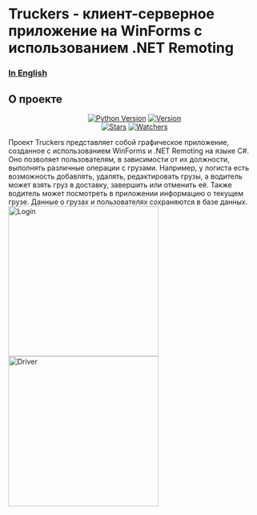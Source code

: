 # Truckers - клиент-серверное приложение на WinForms с использованием .NET Remoting
### <a href=https://github.com/Damir-Sayfullin/Remoting_Truckers/blob/main/README.md>In English</a>
## О проекте
<p align="center">
    <a href=https://learn.microsoft.com/ru-ru/dotnet/csharp/><img src="https://img.shields.io/badge/C%23-662179?style=for-the-badge" alt="Python Version"></a>
    <a href=https://github.com/Damir-Sayfullin/Remoting_Truckers/releases/tag/v1.0.0><img src="https://img.shields.io/badge/Версия-1.0.0-green?style=for-the-badge" alt="Version"></a><br>
    <a href=https://github.com/Damir-Sayfullin/Remoting_Truckers/stargazers><img src="https://img.shields.io/github/stars/Damir-Sayfullin/Remoting_Truckers?style=for-the-badge&color=yellow&label=%D0%97%D0%B2%D0%B5%D0%B7%D0%B4%D1%8B" alt="Stars"></a>
    <a href=https://github.com/Damir-Sayfullin/Remoting_Truckers/watchers><img src="https://img.shields.io/github/watchers/Damir-Sayfullin/Remoting_Truckers?style=for-the-badge&label=%D0%9F%D1%80%D0%BE%D1%81%D0%BC%D0%BE%D1%82%D1%80%D1%8B" alt="Watchers"></a>
</p>
 
Проект Truckers представляет собой графическое приложение, созданное с использованием WinForms и .NET Remoting на языке C#. Оно позволяет пользователям, в зависимости от их должности, выполнять различные операции с грузами. Например, у логиста есть возможность добавлять, удалять, редактировать грузы, а водитель может взять груз в доставку, завершить или отменить её. Также водитель может посмотреть в приложении информацию о текущем грузе. Данные о грузах и пользователях сохраняются в базе данных.  
<img src="https://i.ibb.co/jg6N4ZH/Login.png" alt="Login" height=300>
<img src="https://i.ibb.co/Tw9H6fz/Driver.png" alt="Driver" height=300>
